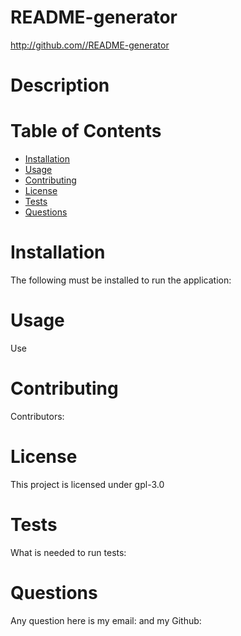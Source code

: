 
  
  # README-generator
  http://github.com//README-generator

  # Description 
  # Table of Contents
  * [Installation](#installation)
  * [Usage](#usage)
  * [Contributing](#contributing)
  * [License](#license)
  * [Tests](#tests)
  * [Questions](#questions)
  # Installation
  The following must be installed to run the application: 
  # Usage
  Use 
  # Contributing
  Contributors: 
  # License
  This project is licensed under gpl-3.0 
  # Tests
  What is needed to run tests: 
  # Questions
  Any question here is my email:  and my Github: 
